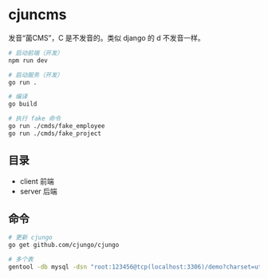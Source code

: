 # cjuncms

发音“菌CMS”，C 是不发音的。类似 django 的 d 不发音一样。

```bash
# 启动前端（开发）
npm run dev
```

```bash
# 启动服务（开发）
go run .

# 编译
go build
```

```bash
# 执行 fake 命令
go run ./cmds/fake_employee
go run ./cmds/fake_project
```

## 目录

- client 前端
- server 后端

## 命令

```bash
# 更新 cjungo
go get github.com/cjungo/cjungo
```

```bash
# 多个表
gentool -db mysql -dsn "root:123456@tcp(localhost:3306)/demo?charset=utf8mb4&parseTime=True&loc=Local" -tables "cj_permission, cj_employee_permission, cj_employee, cj_operation, cj_project, cj_project_employee, cj_pass, cj_script, cj_machine_cpu_time, cj_machine_virtual_memory" -modelPkgName="model" -outPath="./entity" -fieldNullable -fieldWithIndexTag -fieldWithTypeTag  -fieldSignable 
```